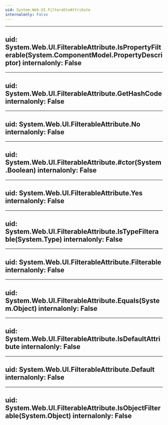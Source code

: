 ```yaml
---
uid: System.Web.UI.FilterableAttribute
internalonly: False
---
```


---
uid: System.Web.UI.FilterableAttribute.IsPropertyFilterable(System.ComponentModel.PropertyDescriptor)
internalonly: False
---

---
uid: System.Web.UI.FilterableAttribute.GetHashCode
internalonly: False
---

---
uid: System.Web.UI.FilterableAttribute.No
internalonly: False
---

---
uid: System.Web.UI.FilterableAttribute.#ctor(System.Boolean)
internalonly: False
---

---
uid: System.Web.UI.FilterableAttribute.Yes
internalonly: False
---

---
uid: System.Web.UI.FilterableAttribute.IsTypeFilterable(System.Type)
internalonly: False
---

---
uid: System.Web.UI.FilterableAttribute.Filterable
internalonly: False
---

---
uid: System.Web.UI.FilterableAttribute.Equals(System.Object)
internalonly: False
---

---
uid: System.Web.UI.FilterableAttribute.IsDefaultAttribute
internalonly: False
---

---
uid: System.Web.UI.FilterableAttribute.Default
internalonly: False
---

---
uid: System.Web.UI.FilterableAttribute.IsObjectFilterable(System.Object)
internalonly: False
---
